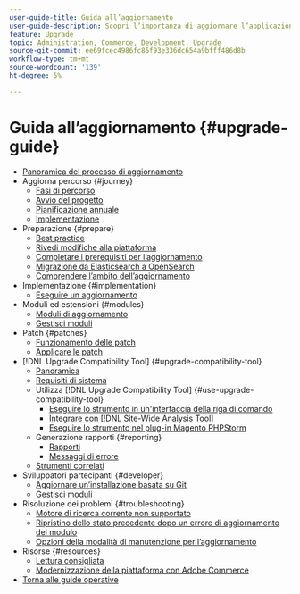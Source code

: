 ```yaml
---
user-guide-title: Guida all’aggiornamento
user-guide-description: Scopri l’importanza di aggiornare l’applicazione Adobe Commerce e come pianificare ed eseguire correttamente un aggiornamento.
feature: Upgrade
topic: Administration, Commerce, Development, Upgrade
source-git-commit: ee69fcec4986fc85f93e336dc654a9bfff486d8b
workflow-type: tm+mt
source-wordcount: '139'
ht-degree: 5%

---
```



# Guida all’aggiornamento {#upgrade-guide}

- [Panoramica del processo di aggiornamento](overview.md)
- Aggiorna percorso {#journey}
   - [Fasi di percorso](journey/phases.md)
   - [Avvio del progetto](journey/project-launch.md)
   - [Pianificazione annuale](journey/annual-planning.md)
   - [Implementazione](journey/implementation.md)
- Preparazione {#prepare}
   - [Best practice](prepare/best-practices.md)
   - [Rivedi modifiche alla piattaforma](prepare/platform-changes.md)
   - [Completare i prerequisiti per l’aggiornamento](prepare/prerequisites.md)
   - [Migrazione da Elasticsearch a OpenSearch](prepare/opensearch-migration.md)
   - [Comprendere l’ambito dell’aggiornamento](prepare/scope.md)
- Implementazione {#implementation}
   - [Eseguire un aggiornamento](implementation/perform-upgrade.md)
- Moduli ed estensioni {#modules}
   - [Moduli di aggiornamento](modules/upgrade.md)
   - [Gestisci moduli](modules/manage.md)
- Patch {#patches}
   - [Funzionamento delle patch](patches/overview.md)
   - [Applicare le patch](patches/apply.md)
- [!DNL Upgrade Compatibility Tool] {#upgrade-compatibility-tool}
   - [Panoramica](upgrade-compatibility-tool/overview.md)
   - [Requisiti di sistema](upgrade-compatibility-tool/prerequisites.md)
   - Utilizza [!DNL Upgrade Compatibility Tool] {#use-upgrade-compatibility-tool}
      - [Eseguire lo strumento in un&#39;interfaccia della riga di comando](upgrade-compatibility-tool/run.md)
      - [Integrare con  [!DNL Site-Wide Analysis Tool]](upgrade-compatibility-tool/integrate-analysis-tool.md)
      - [Eseguire lo strumento nel plug-in Magento PHPStorm](upgrade-compatibility-tool/run-configuration-phpstorm-plugin.md)
   - Generazione rapporti {#reporting}
      - [Rapporti](upgrade-compatibility-tool/reports.md)
      - [Messaggi di errore](upgrade-compatibility-tool/error-messages.md)
   - [Strumenti correlati](upgrade-compatibility-tool/related-tools.md)
- Sviluppatori partecipanti {#developer}
   - [Aggiornare un’installazione basata su Git](developer/git-installs.md)
   - [Gestisci moduli](developer/manage-modules.md)
- Risoluzione dei problemi {#troubleshooting}
   - [Motore di ricerca corrente non supportato](troubleshooting/search-engine-not-supported.md)
   - [Ripristino dello stato precedente dopo un errore di aggiornamento del modulo](troubleshooting/roll-back-after-update-failure.md)
   - [Opzioni della modalità di manutenzione per l’aggiornamento](troubleshooting/maintenance-mode-options.md)
- Risorse {#resources}
   - [Lettura consigliata](resources/recommended-reading.md)
   - [Modernizzazione della piattaforma con Adobe Commerce](resources/recommended-upgrade-paths.md)
- [Torna alle guide operative](https://experienceleague.adobe.com/docs/commerce-operations/operational-guides/home.html)
